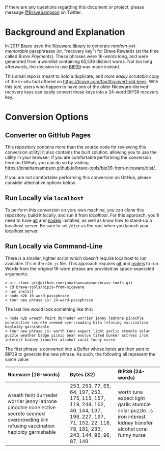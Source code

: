 If there are any questions regarding this document or project, please message [@BraveSampson] on Twitter.

# Background and Explanation

In 2017 [Brave] used the [Niceware library][niceware] to generate _random-yet-memorable_ passphrases (or, "recovery key") for Brave Rewards (at the time called _Brave Payments_). These phrases were 16-words long, and were generated from a wordlist containing 65,536 distinct words. Not too long afterwards, the decision to use [BIP39] was made instead.

This small repo is meant to hold a duplicate, and _more easily scrutable_ copy of the in-situ tool offered on https://brave.com/faq/#convert-old-keys. With this tool, users who happen to have one of the older Niceware-derived recovery keys can easily convert those keys into a 24-word BIP39 recovery key.

# Conversion Options

## Converter on GitHub Pages

This repository contains more than the source code for reviewing this conversion utility; it also contains the built solution, allowing you to use the utility in your browser. If you are comfortable performing the conversion here on GitHub, you can do so by visiting https://jonathansampson.github.io/brave-tools/bip39-from-niceware/dist/.

If you are not comfortable performing this conversion on GitHub, please consider alternative options below.

## Run Locally via `localhost`

To perform this conversion on yoru own machine, you can clone this repository, build it locally, and run it from _localhost_. For this approach, you'll need to have [git] and [nodejs] installed, as well as know how to stand-up a localhost server. Be sure to set `/dist` as the root when you launch your localhost server.

## Run Locally via Command-Line

There is a smaller, lighter script which doesn't require localhost to run available. It's in the `n2b.js` file. This approach requires [git] and [nodejs] to run. Words from the original 16-word phrase are provided as space-seperated arguments:

```
> git clone git@github.com:jonathansampson/brave-tools.git
> cd brave-tools/bip39-from-niceware
> npm install
> node n2b 16-word-passphrase
< Your new phrase is: 24-word-passphrase
```

The last line would look something like this:

```
> node n2b wreath feint durneder worrier jenny ladrone pinochle nonelective secrete seemed overcrowding kiln refusing vaccination haploidy garnishable
< Your new phrase is: worth tuna expect light garlic stumble solar puzzle weather badge picnic bean evolve tired bunker actress iron interest kidney transfer alcohol coral funny nurse
```

The first phrase is converted into a Buffer whose bytes are then sent to BIP39 to generate the new phrase. As such, the following all represent the same value:

| Niceware (16-words) | Bytes (32) | BIP39 (24-words) |
| :------- | :---- | :---- |
| wreath feint durneder worrier jenny ladrone pinochle nonelective secrete seemed overcrowding kiln refusing vaccination haploidy garnishable | 253, 253, 77, 65, 64, 197, 253, 175, 115, 157, 119, 248, 162, 46, 144, 137, 196, 227, 197, 71, 152, 22, 118, 78, 181, 233, 243, 144, 96, 96, 87, 140 | worth tuna expect light garlic stumble solar puzzle…s iron interest kidney transfer alcohol coral funny nurse |

[git]: https://git-scm.com/downloads
[nodejs]: https://nodejs.org/
[brave]: https://brave.com/
[niceware]: https://github.com/diracdeltas/niceware
[bip39]: https://github.com/bitcoinjs/bip39
[@bravesampson]: https://www.twitter.com/bravesampson